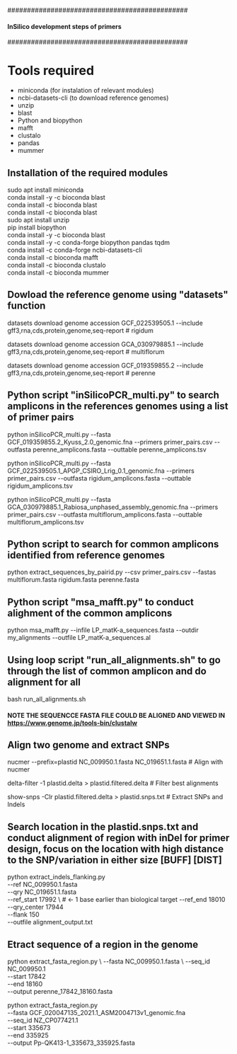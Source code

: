 ##############################################
#### InSilico development steps of primers
##############################################

# Tools required 

- miniconda (for instalation of relevant modules)
- ncbi-datasets-cli (to download reference genomes)
- unzip
- blast 
- Python and biopython
- mafft 
- clustalo
- pandas
- mummer

## Installation of the required modules

sudo apt install miniconda  
conda install -y -c bioconda blast  
conda install -c bioconda blast  
conda install -c bioconda blast  
sudo apt install unzip  
pip install biopython  
conda install -y -c bioconda blast  
conda install -y -c conda-forge biopython pandas tqdm  
conda install -c conda-forge ncbi-datasets-cli  
conda install -c bioconda mafft  
conda install -c bioconda clustalo  
conda install -c bioconda mummer  


## Dowload the reference genome using "datasets" function

datasets download genome accession GCF_022539505.1 --include gff3,rna,cds,protein,genome,seq-report	# rigidum

datasets download genome accession GCA_030979885.1 --include gff3,rna,cds,protein,genome,seq-report	# multiflorum

datasets download genome accession GCF_019359855.2 --include gff3,rna,cds,protein,genome,seq-report	# perenne

## Python script "inSilicoPCR_multi.py" to search amplicons in the references genomes using a list of primer pairs

python inSilicoPCR_multi.py --fasta GCF_019359855.2_Kyuss_2.0_genomic.fna --primers primer_pairs.csv --outfasta perenne_amplicons.fasta --outtable perenne_amplicons.tsv

python inSilicoPCR_multi.py --fasta GCF_022539505.1_APGP_CSIRO_Lrig_0.1_genomic.fna --primers primer_pairs.csv --outfasta rigidum_amplicons.fasta --outtable rigidum_amplicons.tsv

python inSilicoPCR_multi.py --fasta GCA_030979885.1_Rabiosa_unphased_assembly_genomic.fna --primers primer_pairs.csv --outfasta multiflorum_amplicons.fasta --outtable multiflorum_amplicons.tsv


## Python script to search for common amplicons identified from reference genomes
 
python extract_sequences_by_pairid.py --csv primer_pairs.csv --fastas multiflorum.fasta rigidum.fasta perenne.fasta 

## Python script "msa_mafft.py" to conduct alighment of the common amplicons 

python msa_mafft.py --infile LP_matK-a_sequences.fasta --outdir my_alignments --outfile LP_matK-a_sequences.al 

## Using loop script "run_all_alignments.sh" to go through the list of common amplicon and do alignment for all

bash run_all_alignments.sh 


#### NOTE THE SEQUENCCE FASTA FILE COULD BE ALIGNED AND VIEWED IN https://www.genome.jp/tools-bin/clustalw 


## Align two genome and extract SNPs

nucmer --prefix=plastid NC_009950.1.fasta NC_019651.1.fasta # Align with nucmer

delta-filter -1 plastid.delta > plastid.filtered.delta # Filter best alignments

show-snps -Clr plastid.filtered.delta > plastid.snps.txt  # Extract SNPs and Indels 

## Search location in the plastid.snps.txt and conduct alignment of region with inDel for primer design, focus on the location with high distance to the SNP/variation in either size [BUFF]   [DIST] 

python extract_indels_flanking.py \
  --ref NC_009950.1.fasta \
  --qry NC_019651.1.fasta \
  --ref_start 17992 \  # ← 1 base earlier than biological target
  --ref_end 18010 \
  --qry_center 17944 \
  --flank 150 \
  --outfile alignment_output.txt

## Etract sequence of a region in the genome
python extract_fasta_region.py \ 
--fasta NC_009950.1.fasta \ 
--seq_id NC_009950.1  \
--start 17842 \
--end 18160 \
--output perenne_17842_18160.fasta


python extract_fasta_region.py \
--fasta GCF_020047135_2021.1_ASM2004713v1_genomic.fna \
--seq_id NZ_CP077421.1 \
--start 335673 \
--end 335925 \
--output Pp-QK413-1_335673_335925.fasta

